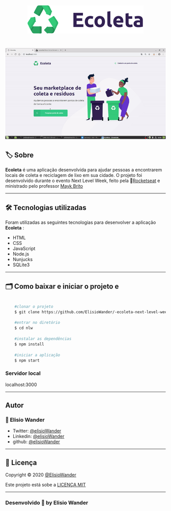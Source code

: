 
<h1 align="center">
    <img src="public/assets/logo.svg">
</h1>


<h1 align="center">
    <img src="public/assets/ecoletagif.gif">
</h1>

## 🏷️ Sobre 
**Ecoleta** é uma aplicação desenvolvida para ajudar pessoas a encontrarem locais de coleta e reciclagem de lixo em sua cidade. O projeto foi desenvolvido durante o evento Next Level Week, feito pela 🚀[Rocketseat](https://rocketseat.com.br/) e ministrado pelo professor [Mayk Brito](https://github.com/maykbrito) 

---

## 🛠️ Tecnologias utilizadas
Foram utilizadas as seguintes tecnologias para desenvolver a aplicação **Ecoleta** :

- HTML
- CSS
- JavaScript
- Node.js
- Nunjucks
- SQLite3

---

## 🗂️ Como baixar e iniciar o projeto e 

```bash

    #clonar o projeto
    $ git clone https://github.com/ElisioWander/-ecoleta-next-level-week-01.git

    #entrar no diretório
    $ cd nlw

    #instalar as dependências
    $ npm install

    #iniciar a aplicação
    $ npm start
```
### Servidor local
localhost:3000

---

## Autor
### 👤 Elisio Wander

- Twitter: [@elisioWander](https://twitter.com/Elisio741)
- Linkedin: [@elisioWander](https://www.linkedin.com/in/elisio-wander-b88b69136/)
- github: [@elisioWander](https://github.com/ElisioWander)

---
## 📝 Licença
Copyright © 2020 [@ElisioWander](https://github.com/ElisioWander/-ecoleta-next-level-week-01/blob/master/LICENSE)

Este projeto está sobe a [LICENÇA MIT](https://opensource.org/licenses/MIT)

---

### Desenvolvido 💜 by Elisio Wander
